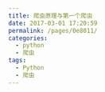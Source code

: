 ```yaml
---
title: 爬虫原理与第一个爬虫
date: 2017-03-01 17:20:59
permalink: /pages/0e8011/
categories:
  - python
  - 爬虫
tags:
  - Python
  - 爬虫
---
```


